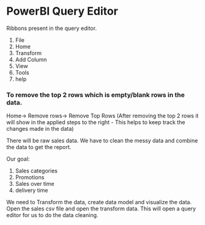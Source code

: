 # PowerBI Query Editor

Ribbons present in the query editor. 
1. File
2. Home
3. Transform
4. Add Column
5. View
6. Tools
7. help

### To remove the top 2 rows which is empty/blank rows in the data.
Home-> Remove rows-> Remove Top Rows (After removing the top 2 rows it will show in the applied steps to the right - This helps to keep track the changes made in the data)

There will be raw sales data. We have to clean the messy data and combine the data to get the report.

Our goal:
1. Sales categories
2. Promotions
3. Sales over time
4. delivery time

We need to Transform the data, create data model and visualize the data. Open the sales csv file and open the transform data. This will open a query editor for us to do the data cleaning.
